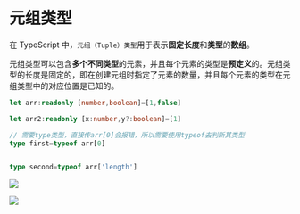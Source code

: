 # 元组类型

在 TypeScript 中，`元组（Tuple）类型`用于表示**固定长度**和**类型**的**数组**。



元组类型可以包含**多个不同类型**的元素，并且每个元素的类型是**预定义**的。元组类型的长度是固定的，即在创建元组时指定了元素的数量，并且每个元素的类型在元组类型中的对应位置是已知的。

```typescript
let arr:readonly [number,boolean]=[1,false]

let arr2:readonly [x:number,y?:boolean]=[1]

// 需要type类型，直接传arr[0]会报错，所以需要使用typeof去判断其类型
type first=typeof arr[0]


type second=typeof arr['length']
```

![](https://cdn.staticaly.com/gh/hr1201/img@main/imgs/202307252114993.png)

![](https://cdn.staticaly.com/gh/hr1201/img@main/imgs/202307252119442.png)



